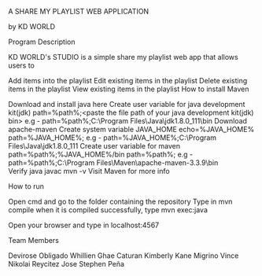 A SHARE MY PLAYLIST WEB APPLICATION

by KD WORLD

Program Description

KD WORLD's STUDIO is a simple share my playlist  web app that allows users to

Add items into the playlist
Edit existing items in the playlist
Delete existing items in the playlist
View existing items in the playlist
How to install Maven

Download and install java here
Create user variable for java development kit(jdk)
  path=%path%;<paste the file path of your java development kit(jdk) bin>
  e.g - path=%path%;C:\Program Files\Java\jdk1.8.0_111\bin
Download apache-maven
Create system variable JAVA_HOME
  echo=%JAVA_HOME%
  path=%JAVA_HOME%;<paste the file path of your java here>
  e.g -  path=%JAVA_HOME%;C:\Program Files\Java\jdk1.8.0_111
Create user variable for maven
  path=%path%;%JAVA_HOME%/bin
  path=%path%;<paste the file path of your apache-maven bin>
  e.g - path=%path%;C:\Program Files\Maven\apache-maven-3.3.9\bin\
Verify
  java
  javac
  mvn -v
Visit Maven for more info

How to run

Open cmd and go to the folder containing the repository Type in mvn compile when it is compiled successfully, type mvn exec:java

Open your browser and type in localhost:4567

Team Members

Devirose Obligado
Whillien Ghae Caturan
Kimberly Kane Migrino
Vince Nikolai Reycitez
Jose Stephen Peña
